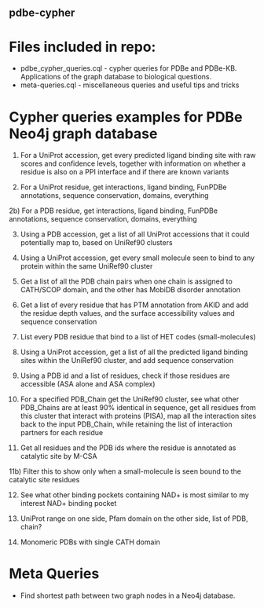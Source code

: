 ## pdbe-cypher

# Files included in repo:

- pdbe_cypher_queries.cql - cypher queries for PDBe and PDBe-KB. Applications of the graph database to biological questions.
- meta-queries.cql - miscellaneous queries and useful tips and tricks 

# Cypher queries examples for PDBe Neo4j graph database

1) For a UniProt accession, get every predicted ligand binding site with raw scores and confidence levels, together with information on whether a residue is also on a PPI interface and if there are known variants

2) For a UniProt residue, get interactions, ligand binding, FunPDBe annotations, sequence conservation, domains, everything

2b) For a PDB residue, get interactions, ligand binding, FunPDBe annotations, sequence conservation, domains, everything

3) Using a PDB accession, get a list of all UniProt accessions that it could potentially map to, based on UniRef90 clusters

4) Using a UniProt accession, get every small molecule seen to bind to any protein within the same UniRef90 cluster

5) Get a list of all the PDB chain pairs when one chain is assigned to CATH/SCOP domain, and the other has MobiDB disorder annotation

6) Get a list of every residue that has PTM annotation from AKID and add the residue depth values, and the surface accessibility values and sequence conservation

7) List every PDB residue that bind to a list of HET codes (small-molecules)

8) Using a UniProt accession, get a list of all the predicted ligand binding sites within the UniRef90 cluster, and add sequence conservation

9) Using a PDB id and a list of residues, check if those residues are accessible (ASA alone and ASA complex)

10) For a specified PDB_Chain get the UniRef90 cluster, see what other PDB_Chains are at least 90% identical in sequence, get all residues from this cluster that interact with proteins (PISA), map all the interaction sites back to the input PDB_Chain, while retaining the list of interaction partners for each residue

11) Get all residues and the PDB ids where the residue is annotated as catalytic site by M-CSA

11b) Filter this to show only when a small-molecule is seen bound to the catalytic site residues

12) See what other binding pockets containing NAD+ is most similar to my interest NAD+ binding pocket

13) UniProt range on one side, Pfam domain on the other side, list of PDB, chain?

14) Monomeric PDBs with single CATH domain

# Meta Queries
- Find shortest path between two graph nodes in a Neo4j database.
